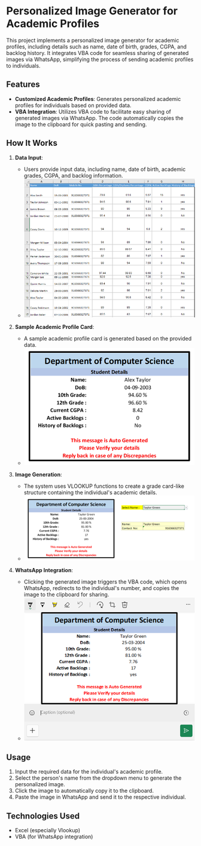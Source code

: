 # Personalized Image Generator for Academic Profiles

This project implements a personalized image generator for academic profiles, including details such as name, date of birth, grades, CGPA, and backlog history. It integrates VBA code for seamless sharing of generated images via WhatsApp, simplifying the process of sending academic profiles to individuals.

## Features

- **Customized Academic Profiles**: Generates personalized academic profiles for individuals based on provided data.
- **VBA Integration**: Utilizes VBA code to facilitate easy sharing of generated images via WhatsApp. The code automatically copies the image to the clipboard for quick pasting and sending.

## How It Works

1. **Data Input**:
   - Users provide input data, including name, date of birth, academic grades, CGPA, and backlog information.
   - ![](snapshots/Sample%20dataset.png)

2. **Sample Academic Profile Card**:
   - A sample academic profile card is generated based on the provided data.
   - ![](snapshots/Sample%20Grade%20card.png)

3. **Image Generation**:
   - The system uses VLOOKUP functions to create a grade card-like structure containing the individual's academic details.
   - ![](snapshots/Selection%20of%20names.png)

4. **WhatsApp Integration**:
   - Clicking the generated image triggers the VBA code, which opens WhatsApp, redirects to the individual's number, and copies the image to the clipboard for sharing.
   - ![](snapshots/Sending%20in%20whatsapp.png)


## Usage

1. Input the required data for the individual's academic profile.
2. Select the person's name from the dropdown menu to generate the personalized image.
3. Click the image to automatically copy it to the clipboard.
4. Paste the image in WhatsApp and send it to the respective individual.

## Technologies Used

- Excel (especially Vlookup)
- VBA (for WhatsApp integration)


